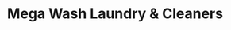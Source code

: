 ---
title: "Mega Wash Laundry & Cleaners"
url: /bellingham/mega-wash-laundry-und-cleaners/
shop: Wäscherei
---